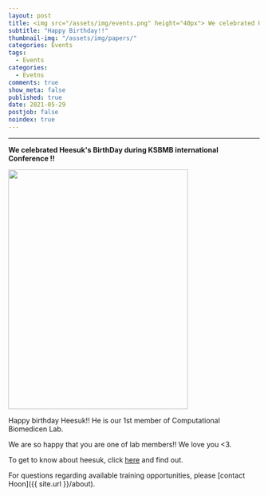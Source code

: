 ```yaml
---
layout: post
title: <img src="/assets/img/events.png" height="40px"> We celebrated Heesuk's Birthday during KSBMB international Conference !!
subtitle: "Happy Birthday!!"
thumbnail-img: "/assets/img/papers/"
categories: Events
tags:
  - Events
categories:
  - Evetns
comments: true
show_meta: false
published: true
date: 2021-05-29
postjob: false
noindex: true
---
```


<hr>

**We celebrated Heesuk's BirthDay during KSBMB international Conference !!**

<img src="/assets/img/cakecut.gif" height="480px" width="360px">

Happy birthday Heesuk!! He is our 1st member of Computational Biomedicen Lab.  

We are so happy that you are one of lab members!! We love you <3. 

To get to know about heesuk, click [here](https://hoonbiolab.github.io/people/hs_chung/) and find out.  

<i class="fa fa-question-circle"></i> For questions regarding available training opportunities, please \[contact Hoon]({{ site.url }}/about).
